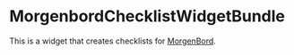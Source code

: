 # MorgenbordChecklistWidgetBundle

This is a widget that creates checklists for [MorgenBord](https://github.com/PointPlusYt/morgenbord-core).
